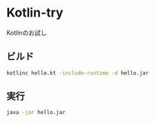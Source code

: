 # Kotlin-try
Kotlinのお試し

## ビルド

```.sh
kotlinc hello.kt -include-runtime -d hello.jar
```

## 実行

```.sh
java -jar hello.jar
```
